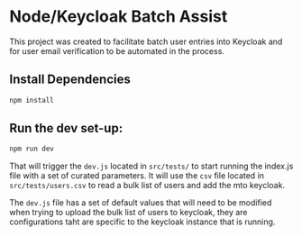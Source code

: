 # Node/Keycloak Batch Assist
This project was created to facilitate batch user entries into Keycloak and for user email verification to be automated in the process.

##  Install Dependencies
```sh
npm install
```

## Run the dev set-up:



```sh
npm run dev
```

That will trigger the `dev.js` located in `src/tests/` to start running the index.js file with a set of curated parameters. It will use the `csv` file located in `src/tests/users.csv` to read a bulk list of users and add the mto keycloak.

The `dev.js` file has a set of default values that will need to be modified when trying to upload the bulk list of users to keycloak, they are configurations taht are specific to the keycloak instance that is running. 
